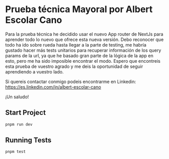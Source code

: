 # Prueba técnica Mayoral por Albert Escolar Cano

Para la prueba técnica he decidido usar el nuevo App router de NextJs para aprender todo lo nuevo que ofrece esta nueva versión.
Debo reconocer que todo ha ido sobre rueda hasta llegar a la parte de testing, me habría gustado hacer más tests unitarios para recuperar información de los query params de la url, ya que he basado gran parte de la lógica de la app en esto, pero me ha sido imposible encontrar el modo.
Espero que encontreis esta prueba de vuestro agrado y me deis la oportunidad de seguir aprendiendo a vuestro lado.

Si quereis contactar conmigo podeis encontrarme en Linkedin: https://es.linkedin.com/in/albert-escolar-cano

¡Un saludo!

## Start Project

```bash
pnpm run dev
```

## Running Tests

```bash
pnpm test
```
